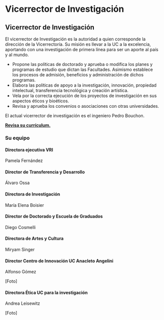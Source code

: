 # Vicerrector de Investigación

## Vicerrector de Investigación 

El vicerrector de Investigación es la autoridad a quien corresponde la dirección de la Vicerrectoría. Su misión es llevar a la UC a la excelencia, aportando con una investigación de primera línea para ser un aporte al país y al mundo.  


* Propone las políticas de doctorado y aprueba o modifica los planes y programas de estudio que dictan las Facultades. Asimismo establece los procesos de admisión, beneficios y administración de dichos programas.
* Elabora las políticas de apoyo a la investigación, innovación, propiedad intelectual, transferencia tecnológica y creación artística.
* Vela por la correcta ejecución de los proyectos de investigación en sus aspectos éticos y bioéticos.
* Revisa y aprueba los convenios o asociaciones con otras universidades.

El actual vicerrector de investigación es el ingeniero Pedro Bouchon.  


[**Revisa su currículum.**](https://www.ing.uc.cl/academicos-e-investigadores/pedro-alejandro-bouchon-aguirre/)  


### Su equipo 

#### Directora ejecutiva VRI

Pamela Fernández  


#### Director de Transferencia y Desarrollo

Álvaro Ossa  


#### Directora de Investigación

María Elena Boisier  


#### Director de Doctorado y Escuela de Graduados

Diego Cosmelli  


#### Directora de Artes y Cultura

Miryam Singer  


#### Director Centro de Innovación UC Anacleto Angelini

Alfonso Gómez

\[Foto\]  


#### Directora Ética UC para la investigación

Andrea Leisewitz

\[Foto\]

